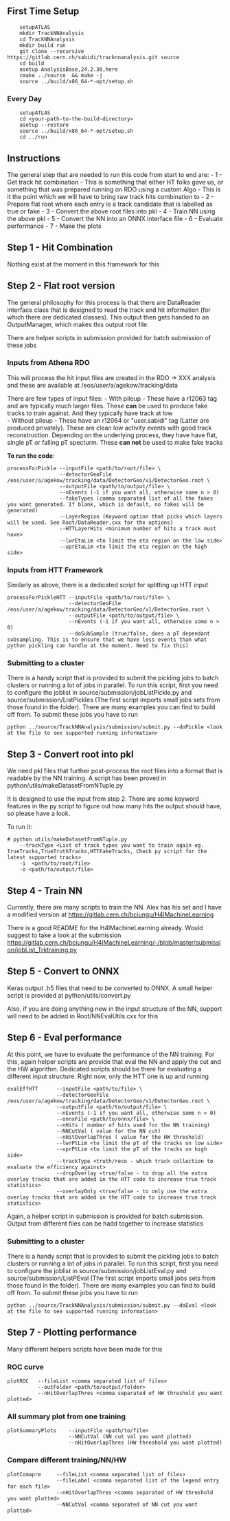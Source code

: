 ## First Time  Setup
```
    setupATLAS
    mkdir TrackNNAnalysis
    cd TrackNNAnalysis
    mkdir build run
    git clone --recursive https://gitlab.cern.ch/sabidi/tracknnanalysis.git source
    cd build
    asetup AnalysisBase,24.2.30,here
    cmake ../source  && make -j 
    source ../build/x86_64-*-opt/setup.sh
```
### Every Day
```
    setupATLAS
    cd <your-path-to-the-build-directory> 
    asetup --restore
    source ../build/x86_64-*-opt/setup.sh
    cd ../run
```


## Instructions
The general step that are needed to run this code from start to end are:
    - 1 - Get track hit combination - This is something that either HT folks gave us, or something that was prepared running on RDO using a custom Algo - This is it the point which we will have to bring raw track hits combination to
    - 2 - Prepare flat root where each entry is a track candidate that is labelled as true or fake
    - 3 - Convert the above root files into pkl
    - 4 - Train NN using the above pkl
    - 5 - Convert the NN into an ONNX interface file
    - 6 - Evaluate performance 
    - 7 - Make the plots



## Step 1 - Hit Combination
Nothing exist at the moment in this framework for this

## Step 2 - Flat root version
The general philosophy for this process is that there are DataReader interface class that is designed to read the track and hit information (for which there are dedicated classes). This output then gets handed to an OutputManager, which makes this output root file.

There are helper scripts in submission provided for batch submission of these jobs


### Inputs from Athena RDO
This will process the hit input files are created in the RDO -> XXX analysis and these are available at /eos/user/a/agekow/tracking/data

There are few types of input files:
    - With pileup - These have a r12063 tag and are typically much larger files. These **can** be used to produce fake tracks to train against. And they typically have track at low  
    - Without pileup - These have an r12064 or "user.sabidi" tag (Latter are produced privately). These are clean low activity events with good track reconstruction. Depending on the underlying process, they have have flat, single pT or falling pT specturm. These **can not** be used to make fake tracks


**To run the code**:
```
processForPickle --inputFile <path/to/root/file> \
                 --detectorGeoFile /eos/user/a/agekow/tracking/data/DetectorGeo/v1/DetectorGeo.root \
                 --outputFile <path/to/output/file> \
                 --nEvents (-1 if you want all, otherwise some n > 0)
                 --fakeTypes (comma separated list of all the fakes you want generated. If blank, which is default, no fakes will be generated)
                 --LayerRegion (Keyword option that picks which layers will be used. See Root/DataReader.cxx for the options)
                 --HTTLayerHits <minimum number of hits a track must have>
                 --lwrEtaLim <to limit the eta region on the low side>
                 --uprEtaLim <to limit the eta region on the high side>

```

### Inputs from HTT Framework
Similarly as above, there is a dedicated script for splitting up HTT input
```
processForPickleHTT --inputFile <path/to/root/file> \
                    --detectorGeoFile /eos/user/a/agekow/tracking/data/DetectorGeo/v1/DetectorGeo.root \
                    --outputFile <path/to/output/file> \
                    --nEvents (-1 if you want all, otherwise some n > 0)
                    --doSubSample (true/false, does a pT dependant subsampling. This is to ensure that we have less events than what python pickling can handle at the moment. Need to fix this)

```

### Submitting to a cluster
There is a handy script that is provided to submit the pickling jobs to batch clusters or running a lot of jobs in parallel. To run this script, first you need to configure the joblist in source/submission/jobListPickle.py and source/submission/ListPickles (The first script imports small jobs sets from those found in the folder). There are many examples you can find to build off from. To submit these jobs you have to run
```
python ../source/TrackNNAnalysis/submission/submit.py --doPickle <look at the file to see supported running information>
``` 

## Step 3 - Convert root into pkl
We need pkl files that further post-process the root files into a format that is readable by the NN training. A script has been proved in python/utils/makeDatasetFromNTuple.py

It is designed to use the input from step 2. There are some keyword features in the py script to figure out how many hits the output should have, so please have a look.

 To run it:

```
# python utils/makeDatasetFromNTuple.py 
    --trackType <List of track types you want to train again eg. TrueTracks,TrueTruthTracks,HTTFakeTracks, Check py script for the latest supported tracks>  
    -i  <path/to/root/file>  
    -o <path/to/output/file>

```
## Step 4 - Train NN
Currently, there are many scripts to train the NN. Alex has his set and I have a modified version at https://gitlab.cern.ch/bciungu/H4lMachineLearning

There is a good README for the H4lMachineLearning already. Would suggest to take a look at the submission https://gitlab.cern.ch/bciungu/H4lMachineLearning/-/blob/master/submission/jobList_Trktraining.py


## Step 5 - Convert to ONNX
Keras output .h5 files that need to be converted to ONNX. A small helper script is provided at python/utils/convert.py

Also, if you are doing anything new in the input structure of the NN, support will need to be added in Root/NNEvalUtils.cxx for this


## Step 6 - Eval performance

At this point, we have to evaluate the performance of the NN training. For this, again helper scripts are provide that eval the NN and apply the cut and the HW algorithm. Dedicated scripts should be there for evaluating a different input structure. Right now, only the HTT one is up and running

```
evalEffHTT      --inputFile <path/to/file> \
                --detectorGeoFile /eos/user/a/agekow/tracking/data/DetectorGeo/v1/DetectorGeo.root \
                --outputFile <path/to/output/file> \
                --nEvents (-1 if you want all, otherwise some n > 0)
                --onnxFile <path/to/onnx/file> \
                --nHits ( number of hits used for the NN training)
                --NNCutVal ( value for the NN cut)
                --nHitOverlapThres ( value for the HW threshold)
                --lwrPtLim <to limit the pT of the tracks on low side>
                --uprPtLim <to limit the pT of the tracks on high side>
                --trackType <truth/reco - which track collection to evaluate the efficiency against>
                --dropOverlay <true/false - to drop all the extra overlay tracks that are added in the HTT code to increase true track statistics>
                --overlayOnly <true/false - to only use the extra overlay tracks that are added in the HTT code to increase true track statistics>
```
Again, a helper script in submission is provided for batch submission. Output from different files can be hadd together to increase statistics

### Submitting to a cluster
There is a handy script that is provided to submit the pickling jobs to batch clusters or running a lot of jobs in parallel. To run this script, first you need to configure the joblist in source/submission/jobListEval.py and source/submission/ListPEval (The first script imports small jobs sets from those found in the folder). There are many examples you can find to build off from. To submit these jobs you have to run
```
python ../source/TrackNNAnalysis/submission/submit.py --doEval <look at the file to see supported running information>
``` 


## Step 7 - Plotting performance

Many different helpers scripts have been made for this

### ROC curve
```
plotROC   --fileList <comma separated list of files>
          --outFolder <path/to/output/folder> 
          --nHitOverlapThres <comma separated of HW threshold you want plotted>
```

### All summary plot from one training
```
plotSummaryPlots    --inputFile <path/to/file>
                    --NNCutVal (NN cut val you want plotted) 
                    --nHitOverlapThres (HW threshold you want plotted)
```

### Compare different training/NN/HW 
```
plotComapre     --fileList <comma separated list of files>
                --fileLabel <comma separated list of the legend entry for each file>
                --nHitOverlapThres <comma separated of HW threshold you want plotted>
                --NNCutVal <comma separated of NN cut you want plotted>
```
